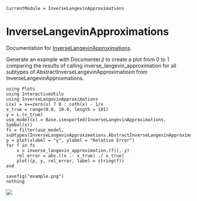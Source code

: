 ```@meta
CurrentModule = InverseLangevinApproximations
```

# InverseLangevinApproximations

Documentation for [InverseLangevinApproximations](https://github.com/cfarm6/InverseLangevinApproximations.jl).

Generate an example with Documenter.jl to create a plot from 0 to 1 comparing the results of calling inverse_langevin_approximation for all subtypes of AbstractInverseLangevinApproximatioon from InverseLangevinApproxmations.

```@example
using Plots
using InteractiveUtils
using InverseLangevinApproximations
L(x) = x==zero(x) ? 0 : coth(x) - 1/x
x_true = range(0.0, 10.0, length = 101)
y = L.(x_true)
use_model(x) = Base.isexported(InverseLangevinApproximations, Symbol(x))
fs = filter(use_model, subtypes(InverseLangevinApproximations.AbstractInverseLangevinApproximation))
p = plot(xlabel = "y", ylabel = "Relative Error")
for f in fs
    x = inverse_langevin_approximation.(f(), y)
    rel_error = abs.((x .- x_true) ./ x_true)
    plot!(p, y, rel_error, label = string(f))
end

savefig("example.png")
nothing
```

![](example.png)